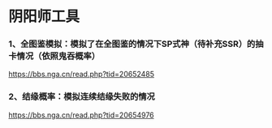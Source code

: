 # 阴阳师工具

### 1、全图鉴模拟：模拟了在全图鉴的情况下SP式神（待补充SSR）的抽卡情况（依照鬼吞概率）
https://bbs.nga.cn/read.php?tid=20652485
### 2、结缘概率：模拟连续结缘失败的情况
https://bbs.nga.cn/read.php?tid=20654976
